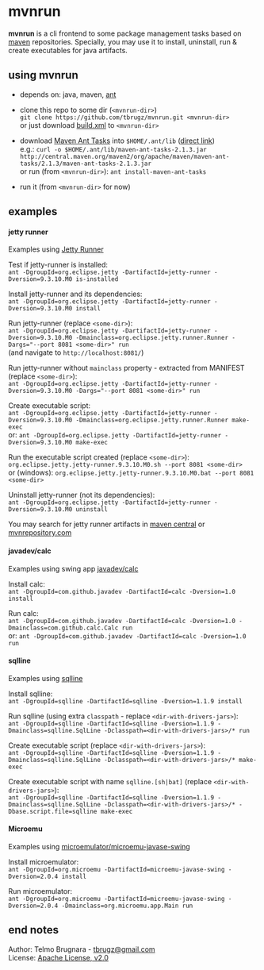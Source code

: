
mvnrun
======

**mvnrun** is a cli frontend to some package management tasks based on [maven](https://maven.apache.org/)
repositories. Specially, you may use it to install, uninstall, run & create executables for java artifacts.


using mvnrun
------

- depends on: java, maven, [ant](https://ant.apache.org/)

- clone this repo to some dir (`<mvnrun-dir>`)  
  `git clone https://github.com/tbrugz/mvnrun.git <mvnrun-dir>`  
  or just download [build.xml](https://raw.githubusercontent.com/tbrugz/mvnrun/master/build.xml) to `<mvnrun-dir>`

- download [Maven Ant Tasks](http://maven.apache.org/ant-tasks/) into `$HOME/.ant/lib`
  ([direct link](http://central.maven.org/maven2/org/apache/maven/maven-ant-tasks/2.1.3/maven-ant-tasks-2.1.3.jar))  
  e.g.: `curl -o $HOME/.ant/lib/maven-ant-tasks-2.1.3.jar http://central.maven.org/maven2/org/apache/maven/maven-ant-tasks/2.1.3/maven-ant-tasks-2.1.3.jar`  
  or run (from `<mvnrun-dir>`): `ant install-maven-ant-tasks`

- run it (from `<mvnrun-dir>` for now)


examples
------

#### jetty runner

Examples using [Jetty Runner](http://www.eclipse.org/jetty/documentation/9.3.9.v20160517/runner.html)

Test if jetty-runner is installed:  
`ant -DgroupId=org.eclipse.jetty -DartifactId=jetty-runner -Dversion=9.3.10.M0 is-installed`

Install jetty-runner and its dependencies:  
`ant -DgroupId=org.eclipse.jetty -DartifactId=jetty-runner -Dversion=9.3.10.M0 install`

Run jetty-runner (replace `<some-dir>`):  
`ant -DgroupId=org.eclipse.jetty -DartifactId=jetty-runner -Dversion=9.3.10.M0 -Dmainclass=org.eclipse.jetty.runner.Runner -Dargs="--port 8081 <some-dir>" run`  
(and navigate to `http://localhost:8081/`)

Run jetty-runner without `mainclass` property - extracted from MANIFEST (replace `<some-dir>`):  
`ant -DgroupId=org.eclipse.jetty -DartifactId=jetty-runner -Dversion=9.3.10.M0 -Dargs="--port 8081 <some-dir>" run`

Create executable script:  
`ant -DgroupId=org.eclipse.jetty -DartifactId=jetty-runner -Dversion=9.3.10.M0 -Dmainclass=org.eclipse.jetty.runner.Runner make-exec`  
or: `ant -DgroupId=org.eclipse.jetty -DartifactId=jetty-runner -Dversion=9.3.10.M0 make-exec`

Run the executable script created (replace `<some-dir>`):  
`org.eclipse.jetty.jetty-runner.9.3.10.M0.sh --port 8081 <some-dir>`  
or (windows): `org.eclipse.jetty.jetty-runner.9.3.10.M0.bat --port 8081 <some-dir>`

Uninstall jetty-runner (not its dependencies):  
`ant -DgroupId=org.eclipse.jetty -DartifactId=jetty-runner -Dversion=9.3.10.M0 uninstall`

You may search for jetty runner artifacts in
[maven central](http://search.maven.org/#search%7Cgav%7C1%7Cg%3A%22org.eclipse.jetty%22%20AND%20a%3A%22jetty-runner%22)
or [mvnrepository.com](http://mvnrepository.com/artifact/org.eclipse.jetty/jetty-runner)

#### javadev/calc

Examples using swing app [javadev/calc](https://github.com/javadev/calc)

Install calc:  
`ant -DgroupId=com.github.javadev -DartifactId=calc -Dversion=1.0 install`

Run calc:  
`ant -DgroupId=com.github.javadev -DartifactId=calc -Dversion=1.0 -Dmainclass=com.github.calc.Calc run`  
or: `ant -DgroupId=com.github.javadev -DartifactId=calc -Dversion=1.0 run`

#### sqlline

Examples using [sqlline](https://github.com/julianhyde/sqlline)

Install sqlline:  
`ant -DgroupId=sqlline -DartifactId=sqlline -Dversion=1.1.9 install`

Run sqlline (using extra `classpath` - replace `<dir-with-drivers-jars>`):  
`ant -DgroupId=sqlline -DartifactId=sqlline -Dversion=1.1.9 -Dmainclass=sqlline.SqlLine -Dclasspath=<dir-with-drivers-jars>/* run`

Create executable script (replace `<dir-with-drivers-jars>`):  
`ant -DgroupId=sqlline -DartifactId=sqlline -Dversion=1.1.9 -Dmainclass=sqlline.SqlLine -Dclasspath=<dir-with-drivers-jars>/* make-exec`

Create executable script with name `sqlline.[sh|bat]` (replace `<dir-with-drivers-jars>`):  
`ant -DgroupId=sqlline -DartifactId=sqlline -Dversion=1.1.9 -Dmainclass=sqlline.SqlLine -Dclasspath=<dir-with-drivers-jars>/* -Dbase.script.file=sqlline make-exec`

#### Microemu

Examples using [microemulator/microemu-javase-swing](https://github.com/tisoft/microemu/tree/master/microemulator/microemu-javase-swing)

Install microemulator:  
`ant -DgroupId=org.microemu -DartifactId=microemu-javase-swing -Dversion=2.0.4 install`

Run microemulator:  
`ant -DgroupId=org.microemu -DartifactId=microemu-javase-swing -Dversion=2.0.4 -Dmainclass=org.microemu.app.Main run`


end notes
------

Author: Telmo Brugnara - <tbrugz@gmail.com>  
License: [Apache License, v2.0](http://www.apache.org/licenses/LICENSE-2.0)
